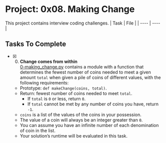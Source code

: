 # Project: 0x08. Making Change

This project contains interview coding challenges.
| Task | File |
| ---- | ---- |
## Tasks To Complete

+ [x] 0. **Change comes from within**<br/>[0-making_change.py](0-making_change.py) contains a module with a function that determines the fewest number of coins needed to meet a given amount `total` when given a pile of coins of different values, with the following requirements:
  + Prototype: `def makeChange(coins, total)`.
  + Return: fewest number of coins needed to meet `total`.
    + If `total` is `0` or less, return `0`.
    + If `total` cannot be met by any number of coins you have, return `-1`.
  + `coins` is a list of the values of the coins in your possession.
  + The value of a coin will always be an integer greater than `0`.
  + You can assume you have an infinite number of each denomination of coin in the list.
  + Your solution’s runtime will be evaluated in this task.


